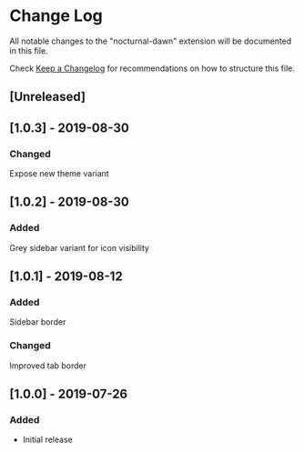 # Change Log

All notable changes to the "nocturnal-dawn" extension will be documented in this file.

Check [Keep a Changelog](http://keepachangelog.com/) for recommendations on how to structure this file.

## [Unreleased]

## [1.0.3] - 2019-08-30

### Changed

Expose new theme variant

## [1.0.2] - 2019-08-30

### Added

Grey sidebar variant for icon visibility

## [1.0.1] - 2019-08-12

### Added

Sidebar border

### Changed

Improved tab border

## [1.0.0] - 2019-07-26

### Added

- Initial release
